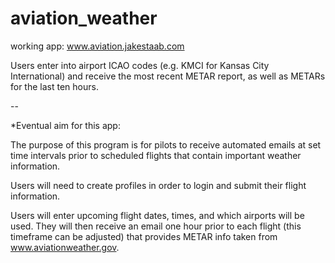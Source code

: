 # aviation_weather

working app: www.aviation.jakestaab.com

Users enter into airport ICAO codes (e.g. KMCI for Kansas City International) and receive the most recent METAR report, as well as METARs for the last ten hours.

--

*Eventual aim for this app:

The purpose of this program is for pilots to receive automated emails at set time intervals prior to scheduled flights
that contain important weather information.

Users will need to create profiles in order to login and submit their flight information.

Users will enter upcoming flight dates, times, and which airports will be used. They will then receive an email one hour
prior to each flight (this timeframe can be adjusted) that provides METAR info taken from www.aviationweather.gov.
